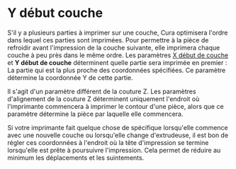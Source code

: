 Y début couche
===

S'il y a plusieurs parties à imprimer sur une couche, Cura optimisera l'ordre dans lequel ces parties sont imprimées. Pour permettre à la pièce de refroidir avant l'impression de la couche suivante, elle imprimera chaque couche à peu près dans le même ordre. Les paramètres [X début de couche](./layer_start_x.md) et **Y début de couche**  déterminent quelle partie sera imprimée en premier : La partie qui est la plus proche des coordonnées spécifiées. Ce paramètre détermine la coordonnée Y de cette partie.

Il s'agit d'un paramètre différent de la couture Z. Les paramètres d'alignement de la couture Z déterminent uniquement l'endroit où l'imprimante commencera à imprimer le contour d'une pièce, alors que ce paramètre détermine la pièce par laquelle elle commencera.

Si votre imprimante fait quelque chose de spécifique lorsqu'elle commence avec une nouvelle couche ou lorsqu'elle change d'extrudeuse, il est bon de régler ces coordonnées à l'endroit où la tête d'impression se termine lorsqu'elle est prête à poursuivre l'impression. Cela permet de réduire au minimum les déplacements et les suintements.
